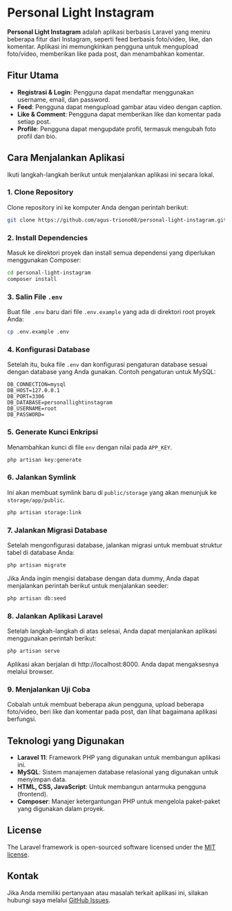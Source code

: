 # Personal Light Instagram

**Personal Light Instagram** adalah aplikasi berbasis Laravel yang meniru beberapa fitur dari Instagram, seperti feed berbasis foto/video, like, dan komentar. Aplikasi ini memungkinkan pengguna untuk mengupload foto/video, memberikan like pada post, dan menambahkan komentar.

## Fitur Utama

- **Registrasi & Login**: Pengguna dapat mendaftar menggunakan username, email, dan password.
- **Feed**: Pengguna dapat mengupload gambar atau video dengan caption.
- **Like & Comment**: Pengguna dapat memberikan like dan komentar pada setiap post.
- **Profile**: Pengguna dapat mengupdate profil, termasuk mengubah foto profil dan bio.

## Cara Menjalankan Aplikasi

Ikuti langkah-langkah berikut untuk menjalankan aplikasi ini secara lokal.

### 1. Clone Repository

Clone repository ini ke komputer Anda dengan perintah berikut:

```bash
git clone https://github.com/agus-triono08/personal-light-instagram.git
```

### 2. Install Dependencies

Masuk ke direktori proyek dan install semua dependensi yang diperlukan menggunakan Composer:

```bash
cd personal-light-instagram
composer install
```

### 3. Salin File ```.env```

Buat file ```.env``` baru dari file ```.env.example``` yang ada di direktori root proyek Anda:

```bash
cp .env.example .env
```

### 4. Konfigurasi Database

Setelah itu, buka file ```.env``` dan konfigurasi pengaturan database sesuai dengan database yang Anda gunakan. Contoh pengaturan untuk MySQL:

```env
DB_CONNECTION=mysql
DB_HOST=127.0.0.1
DB_PORT=3306
DB_DATABASE=personallightinstagram
DB_USERNAME=root
DB_PASSWORD=
```

### 5. Generate Kunci Enkripsi

Menambahkan kunci di file ```env``` dengan nilai pada ```APP_KEY```.

```bash
php artisan key:generate
```

### 6. Jalankan Symlink

Ini akan membuat symlink baru di ```public/storage``` yang akan menunjuk ke ```storage/app/public```.

```bash
php artisan storage:link
```

### 7. Jalankan Migrasi Database

Setelah mengonfigurasi database, jalankan migrasi untuk membuat struktur tabel di database Anda:

```bash
php artisan migrate
```

Jika Anda ingin mengisi database dengan data dummy, Anda dapat menjalankan perintah berikut untuk menjalankan seeder:

```bash
php artisan db:seed
```

### 8. Jalankan Aplikasi Laravel

Setelah langkah-langkah di atas selesai, Anda dapat menjalankan aplikasi menggunakan perintah berikut:

```bash
php artisan serve
```
Aplikasi akan berjalan di http://localhost:8000. Anda dapat mengaksesnya melalui browser.

### 9. Menjalankan Uji Coba
Cobalah untuk membuat beberapa akun pengguna, upload beberapa foto/video, beri like dan komentar pada post, dan lihat bagaimana aplikasi berfungsi.

## Teknologi yang Digunakan

- **Laravel 11**: Framework PHP yang digunakan untuk membangun aplikasi ini.
- **MySQL**: Sistem manajemen database relasional yang digunakan untuk menyimpan data.
- **HTML, CSS, JavaScript**: Untuk membangun antarmuka pengguna (frontend).
- **Composer**: Manajer ketergantungan PHP untuk mengelola paket-paket yang digunakan dalam proyek.

## License

The Laravel framework is open-sourced software licensed under the [MIT license](https://opensource.org/licenses/MIT).

## Kontak
Jika Anda memiliki pertanyaan atau masalah terkait aplikasi ini, silakan hubungi saya melalui [GitHub Issues](https://github.com/agus-triono08/personal-light-instagram/issues).
